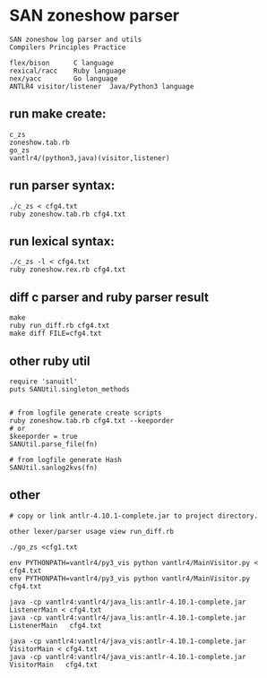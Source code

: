 
# SAN zoneshow parser

    SAN zoneshow log parser and utils
    Compilers Principles Practice

    flex/bison      C language
    rexical/racc    Ruby language
    nex/yacc        Go language
    ANTLR4 visitor/listener  Java/Python3 language



## run make create:

    c_zs
    zoneshow.tab.rb
    go_zs
    vantlr4/(python3,java)(visitor,listener)


## run parser syntax:

    ./c_zs < cfg4.txt
    ruby zoneshow.tab.rb cfg4.txt


## run lexical syntax:

    ./c_zs -l < cfg4.txt
    ruby zoneshow.rex.rb cfg4.txt


## diff c parser and ruby parser result

    make
    ruby run_diff.rb cfg4.txt
    make diff FILE=cfg4.txt

## other ruby util

    require 'sanuitl'
    puts SANUtil.singleton_methods


    # from logfile generate create scripts
    ruby zoneshow.tab.rb cfg4.txt --keeporder
    # or
    $keeporder = true
    SANUtil.parse_file(fn)

    # from logfile generate Hash
    SANUtil.sanlog2kvs(fn)

## other

    # copy or link antlr-4.10.1-complete.jar to project directory.

    other lexer/parser usage view run_diff.rb

    ./go_zs <cfg1.txt

    env PYTHONPATH=vantlr4/py3_vis python vantlr4/MainVisitor.py < cfg4.txt
    env PYTHONPATH=vantlr4/py3_vis python vantlr4/MainVisitor.py   cfg4.txt

    java -cp vantlr4:vantlr4/java_lis:antlr-4.10.1-complete.jar  ListenerMain < cfg4.txt
    java -cp vantlr4:vantlr4/java_lis:antlr-4.10.1-complete.jar  ListenerMain   cfg4.txt

    java -cp vantlr4:vantlr4/java_vis:antlr-4.10.1-complete.jar  VisitorMain < cfg4.txt
    java -cp vantlr4:vantlr4/java_vis:antlr-4.10.1-complete.jar  VisitorMain   cfg4.txt

